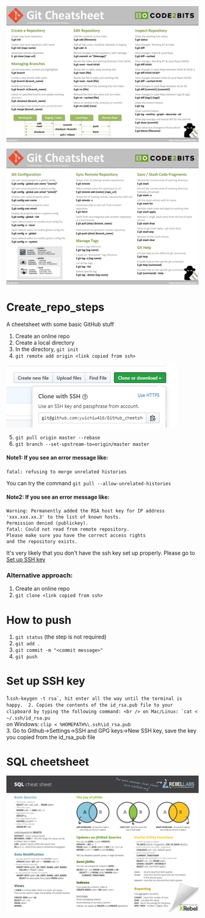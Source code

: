 ![cheetsheet1](./cheetsheet1.jpg "cheetsheet1")

![cheetsheet2](./cheetsheet2.jpg "cheetsheet2")


# Create_repo_steps
A cheetsheet with some basic GitHub stuff

1. Create an online repo
2. Create a local directory
3. In the directory, `git init`
4. `git remote add origin <link copied from ssh>`


![SSH](./CloneWithSSH.jpg "Make sure it's SSH not link")


5. `git pull origin master --rebase`
6. `git branch --set-upstream-to=origin/master master`

#### Note1: If you see an error message like:   

`fatal: refusing to merge unrelated histories`

You can try the command `git pull --allow-unrelated-histories`

#### Note2: If you see an error message like: 

```
Warning: Permanently added the RSA host key for IP address 'xxx.xxx.xx.3' to the list of known hosts.
Permission denied (publickey).
fatal: Could not read from remote repository.
Please make sure you have the correct access rights
and the repository exists.
```

It's very likely that you don't have the ssh key set up properly. Please go to [Set up SSH key](#set-up-ssh-key)


### Alternative approach:

1. Create an online repo
2. `git clone <link copied from ssh>`

# How to push

1. `git status` (the step is not required)
2. `git add .`
3. `git commit -m "<commit message>"`
4. `git push `


# Set up SSH key

1.``ssh-keygen -t rsa`, hit enter all the way until the terminal is happy. 
2. Copies the contents of the id_rsa.pub file to your clipboard by typing the following command: <br />
   on Mac/Linux: `cat < ~/.ssh/id_rsa.pu``<br />
   on Windows: `clip < %HOMEPATH%\.ssh\id_rsa.pub`<br />
3. Go to Github->Settings->SSH and GPG keys->New SSH key, save the key you copied from the id_rsa_pub file
 

# SQL cheetsheet
![SQL Cheetsheet](./sql-cheetsheet.jpg "sql-cheetsheet")
